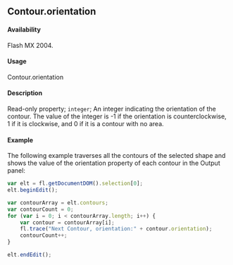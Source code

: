 ## Contour.orientation

#### Availability

Flash MX 2004.

#### Usage

Contour.orientation

#### Description

Read-only property; `integer`; An integer indicating the orientation of the contour. The value of the integer is -1 if the orientation is counterclockwise, 1 if it is clockwise, and 0 if it is a contour with no area.

#### Example

The following example traverses all the contours of the selected shape and shows the value of the orientation
property of each contour in the Output panel:

```javascript
var elt = fl.getDocumentDOM().selection[0];
elt.beginEdit();

var contourArray = elt.contours;
var contourCount = 0;
for (var i = 0; i < contourArray.length; i++) {
    var contour = contourArray[i];
    fl.trace("Next Contour, orientation:" + contour.orientation);
    contourCount++;
}

elt.endEdit();
```
